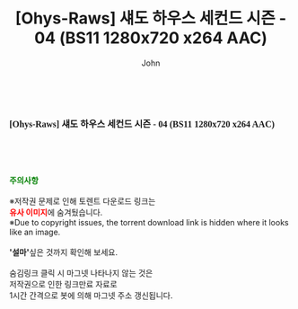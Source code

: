﻿---
layout: post
title:  "[Ohys-Raws] 섀도 하우스 세컨드 시즌 - 04 (BS11 1280x720 x264 AAC)"
author: John
categories: [ 애니메이션 ]
tags: [  ]
image:  
description: "[Ohys-Raws] 섀도 하우스 세컨드 시즌 - 04 (BS11 1280x720 x264 AAC) torrent 정보 공유"
toc: true
toc_sticky: true
---

<br>
<div class="view-img">
<a class="view_image" href="https://torrentmobile59.com/bbs/view_image.php?fn=%2Fdata%2Ffile%2Fani%2F3659260999_STZgmV0d_659dd20be8f12d7f30c6f273d282c3a5c0563180.jpg" target="_blank"><img alt="" class="img-tag" content="https://torrentmobile59.com/data/file/ani/3659260999_STZgmV0d_659dd20be8f12d7f30c6f273d282c3a5c0563180.jpg" itemprop="image" src="https://torrentmobile59.com/data/file/ani/3659260999_STZgmV0d_659dd20be8f12d7f30c6f273d282c3a5c0563180.jpg"/></a></div><div class="view-content" itemprop="description">
<p><span style="font-family:nanumsquareround;font-size:16px;font-weight:700;white-space:nowrap;background-color:rgb(255,255,255);">[Ohys-Raws] 섀도 하우스 세컨드 시즌 - 04 (BS11 1280x720 x264 AAC)</span> </p> </div>
    
<br><br><br>
<p data-ke-size="size16"><b><span style="color: green;">주의사항</span></b><br /><br />※저작권 문제로 인해 토렌트 다운로드 링크는<br /><b><span style="color: red;">유사 이미지</span></b>에 숨겨뒀습니다.<br />※Due to copyright issues, the torrent download link is hidden where it looks like an image.<br /><br /><b>'설마'</b>싶은 것까지 확인해 보세요.<br /><br />숨김링크 클릭 시 마그넷 나타나지 않는 것은<br />저작권으로 인한 링크만료 자료로<br />1시간 간격으로 봇에 의해 마그넷 주소 갱신됩니다.</p>
